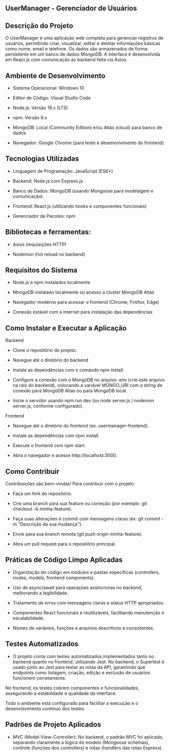 ## UserManager - Gerenciador de Usuários

## Descrição do Projeto
O UserManager é uma aplicação web completa para gerenciar registros de usuários, permitindo criar, visualizar, editar e deletar informações básicas como nome, email e telefone. Os dados são armazenados de forma persistente em um banco de dados MongoDB. A interface é desenvolvida em React.js com comunicação ao backend feita via Axios.

## Ambiente de Desenvolvimento
- Sistema Operacional: Windows 10

- Editor de Código: Visual Studio Code

- Node.js: Versão 18.x (LTS)

- npm: Versão 9.x

- MongoDB: Local (Community Edition) e/ou Atlas (cloud) para banco de dados

- Navegador: Google Chrome (para teste e desenvolvimento do frontend)

## Tecnologias Utilizadas
- Linguagem de Programação: JavaScript (ES6+)

- Backend: Node.js com Express.js

- Banco de Dados: MongoDB (usando Mongoose para modelagem e comunicação)

- Frontend: React.js (utilizando hooks e componentes funcionais)

- Gerenciador de Pacotes: npm

## Bibliotecas e ferramentas:

- Axios (requisições HTTP)

- Nodemon (hot reload no backend)

## Requisitos do Sistema
- Node.js e npm instalados localmente

- MongoDB instalado localmente ou acesso a cluster MongoDB Atlas

- Navegador moderno para acessar o frontend (Chrome, Firefox, Edge)

- Conexão estável com a internet para instalação das dependências

## Como Instalar e Executar a Aplicação
Backend
- Clone o repositório do projeto.

- Navegue até o diretório do backend

- Instale as dependências com o comando npm install.

- Configure a conexão com o MongoDB no arquivo .env (crie este arquivo na raiz do backend), colocando a variável MONGO_URI com a string de conexão para MongoDB Atlas ou para MongoDB local.

- Inicie o servidor usando npm run dev (ou node server.js / nodemon server.js, conforme configurado).

Frontend
- Navegue até o diretório do frontend (ex: usermanager-frontend).

- Instale as dependências com npm install.

- Execute o frontend com npm start.

- Abra o navegador e acesse http://localhost:3000.

## Como Contribuir
Contribuições são bem-vindas! Para contribuir com o projeto:

- Faça um fork do repositório.

- Crie uma branch para sua feature ou correção (por exemplo: git checkout -b minha-feature).

- Faça suas alterações e commit com mensagens claras (ex: git commit -m "Descrição da sua mudança").

- Envie para sua branch remota (git push origin minha-feature).

- Abra um pull request para o repositório principal.

## Práticas de Código Limpo Aplicadas
- Organização do código em módulos e pastas específicas (controllers, routes, models, frontend components).

- Uso de async/await para operações assíncronas no backend, melhorando a legibilidade.

- Tratamento de erros com mensagens claras e status HTTP apropriados.

- Componentes React funcionais e reutilizáveis, facilitando manutenção e escalabilidade.

- Nomes de variáveis, funções e arquivos descritivos e consistentes.

## Testes Automatizados
- O projeto conta com testes automatizados implementados tanto no backend quanto no frontend, utilizando Jest. No backend, o Supertest é usado junto ao Jest para testar as rotas da API, garantindo que endpoints como listagem, criação, edição e exclusão de usuários funcionem corretamente.

No frontend, os testes cobrem componentes e funcionalidades, assegurando a estabilidade e qualidade da interface.

Todo o ambiente está configurado para facilitar a execução e o desenvolvimento contínuo dos testes.

## Padrões de Projeto Aplicados
- MVC (Model-View-Controller): No backend, o padrão MVC foi aplicado, separando claramente a lógica do modelo (Mongoose schemas), controle (funções dos controllers) e rotas (handlers das rotas Express).
